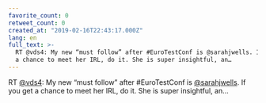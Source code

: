 ```yaml
---
favorite_count: 0
retweet_count: 0
created_at: "2019-02-16T22:43:17.000Z"
lang: en
full_text: >-
  RT @vds4: My new “must follow” after #EuroTestConf is @sarahjwells. If you get
  a chance to meet her IRL, do it. She is super insightful, an…
---
```


RT [@vds4](https://twitter.com/vds4): My new “must follow” after #EuroTestConf
is [@sarahjwells](https://twitter.com/sarahjwells). If you get a chance to meet
her IRL, do it. She is super insightful, an…

